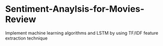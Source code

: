 # Sentiment-Anaylsis-for-Movies-Review
Implement machine learning algorithms and LSTM by using TF/IDF feature extraction technique
